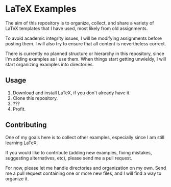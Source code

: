 LaTeX Examples
==============

The aim of this repository is to organize, collect, and share a variety of LaTeX templates that I have used, most likely from old assignments.

To avoid academic integrity issues, I will be modifying assignments before posting them. I will also try to ensure that all content is nevertheless correct.

There is currently no planned structure or hierarchy in this repository, since I'm adding examples as I use them. When things start getting unwieldy, I will start organizing examples into directories.

Usage
-----

1. Download and install LaTeX, if you don't already have it.
2. Clone this repository.
3. ???
4. Profit.

Contributing
------------

One of my goals here is to collect other examples, especially since I am still learning LaTeX.

If you would like to contribute (adding new examples, fixing mistakes, suggesting alternatives, etc), please send me a pull request.

For now, please let me handle directories and organization on my own. Send me a pull request containing one or more new files, and I will find a way to organize it.
